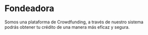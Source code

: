 # Fondeadora
Somos una plataforma de Crowdfunding, a través de nuestro sistema podrás obtener tu crédito de una manera más eficaz y segura. 
